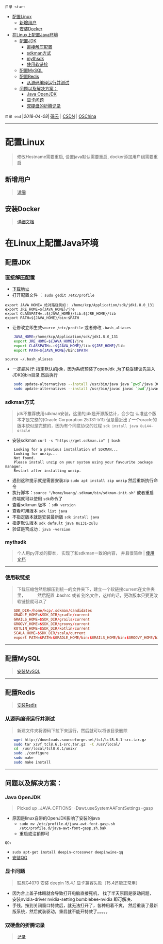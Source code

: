 `目录 start`
 
- [配置Linux](#配置linux)
    - [新增用户](#新增用户)
    - [安装Docker](#安装docker)
- [在Linux上配置Java环境](#在linux上配置java环境)
    - [配置JDK](#配置jdk)
        - [直接解压配置](#直接解压配置)
        - [sdkman方式](#sdkman方式)
        - [mythsdk](#mythsdk)
        - [使用软链接](#使用软链接)
    - [配置MySQL](#配置mysql)
    - [配置Redis](#配置redis)
        - [从源码编译运行并测试](#从源码编译运行并测试)
    - [问题以及解决方案：](#问题以及解决方案)
        - [Java OpenJDK](#java-openjdk)
        - [显卡问题](#显卡问题)
        - [双硬盘的折腾记录](#双硬盘的折腾记录)

`目录 end` |_2018-04-08_| [码云](https://gitee.com/kcp1104) | [CSDN](http://blog.csdn.net/kcp606) | [OSChina](https://my.oschina.net/kcp1104)
****************************************
# 配置Linux
> 修改Hostname需要重启, 设置java默认需要重启, docker添加用户组需要重启

## 新增用户
> [详细](/Linux/Base/LinuxBase.md#用户管理)

## 安装Docker
> [详细文档](/Linux/Container/Docker.md)

# 在Linux上配置Java环境
## 配置JDK
### 直接解压配置
- [下载地址](http://www.oracle.com/technetwork/java/javase/downloads/index.html)
- 打开配置文件 ： `sudo gedit /etc/profile`
```
export JAVA_HOME= 绝对路径例如： /home/kcp/Application/sdk/jdk1.8.0_131
export JRE_HOME=${JAVA_HOME}/jre
export CLASSPATH=.:${JAVA_HOME}/lib:${JRE_HOME}/lib
export PATH=${JAVA_HOME}/bin:$PATH
```
- 让修改立即生效`source /etc/profile` 或者修改 `.bash_aliases`
```sh
    JAVA_HOME=/home/kcp/Application/sdk/jdk1.8.0_131
    export JRE_HOME=${JAVA_HOME}/jre
    export CLASSPATH=.:${JAVA_HOME}/lib:${JRE_HOME}/lib
    export PATH=${JAVA_HOME}/bin:$PATH
```
`source ~/.bash_aliases`

- *一定要执行*: 指定默认的jdk，因为系统预装了openJdk ,为了稳妥建议先进入JDK的bin目录,然后执行
```sh
    sudo update-alternatives --install /usr/bin/java java `pwd`/java 300
    sudo update-alternatives --install /usr/bin/javac javac `pwd`/javac 300
```
### sdkman方式 
> jdk不推荐使用sdkman安装，这里的jdk是开源版估计，会少包 认准这个版本才是完整的(Oracle Corporation 25.131-b11)
> 但是最近出了一个oracle的版本貌似是完整的，因为有个同意协议的过程 `sdk install java 8u144-oracle`

- 安装sdkman `curl -s "https://get.sdkman.io" | bash`

```
    Looking for a previous installation of SDKMAN...
    Looking for unzip...
    Not found.
    Please install unzip on your system using your favourite package manager.
    Restart after installing unzip.
```
- 遇到这种提示就是需要安装zip `sudo apt install zip unzip` 然后重新执行命令
- 执行脚本：`source "/home/kuang/.sdkman/bin/sdkman-init.sh"` 或者重启终端就可以使用 `sdk`命令了
- 查看sdkman 版本 ：`sdk version`
- 查看可用版本 `sdk list java` 
- 不指定版本就是安装最新版 `sdk install java` 
- 指定默认版本 `sdk default java 8u131-zulu`
- 验证是否成功：`java -version`

### mythsdk
> 个人用py开发的脚本， 实现了和sdkman一致的内容， 并且很简单 | [使用文档](https://github.com/Kuangcp/Script/tree/master/python/mythsdk)

*************
### 使用软链接
> 下载压缩包然后解压到统一的文件夹下，建立一个软链接current在文件夹里，　　
>　然后配置 .bashrc 或者 别名文件，这样的话，更改版本只要更改软链接就可以了
``` conf
    SDK_DIR=/home/kcp/.sdkman/candidates
    GRADLE_HOME=$SDK_DIR/gradle/current
    GRAILS_HOME=$SDK_DIR/grails/current
    GROOVY_HOME=$SDK_DIR/groovy/current
    KOTLIN_HOME=$SDK_DIR/kotlin/current
    SCALA_HOME=$SDK_DIR/scala/current
    export PATH=$PATH:$GRADLE_HOME/bin:$GRAILS_HOME/bin:$GROOVY_HOME/bin:$SCALA_HOME/bin:$KOTLIN_HOME/bin
```

********************************
## 配置MySQL
> [安装MySQL](/Database/MySQL.md)

**************************************
## 配置Redis
> [安装Redis](/Database/Redis.md)

### 从源码编译运行并测试
> 新建文件夹将源码下拉下来运行，然后就可以将该目录删除

```sh
    wget http://downloads.sourceforge.net/tcl/tcl8.6.1-src.tar.gz
    sudo tar xzvf tcl8.6.1-src.tar.gz  -C /usr/local/
    cd  /usr/local/tcl8.6.1/unix/
    sudo ./configure
    sudo make
    sudo make install
```

**************
## 问题以及解决方案：
### Java OpenJDK
> Picked up _JAVA_OPTIONS: -Dawt.useSystemAAFontSettings=gasp
- 原因是linux自带的OpenJDK影响了安装的java
    - `sudo mv /etc/profile.d/java-awt-font-gasp.sh /etc/profile.d/java-awt-font-gasp.sh.bak`
    - 重启或注销即可

`QQ:`
- `sudo apt-get install deepin-crossover deepinwine-qq`
- [安装QQ](https://www.findhao.net/easycoding/1748)

### 显卡问题
> 联想G4070 安装 deepin 15.4.1 显卡兼容失败（15.4还能正常用）
- 因为合上盖子休眠就会导致打开电脑直接死机， 找了半天原因是驱动问题， 安装nvidia-driver nvidia-setting bumblebee-nvidia 即可解决、
- 手残，按到关闭窗口特效后，就无法打开了，各种用着不爽， 然后重装了最新版系统，然后就装驱动，重启就不能开特效了。。。。。

### 双硬盘的折腾记录
> [记录](/MyBlog/2018-3-15-install-deepin.md)
